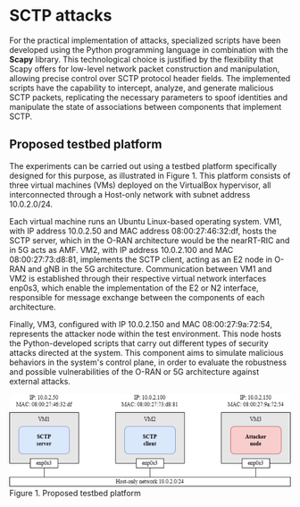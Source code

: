 # SCTP attacks

For the practical implementation of attacks, specialized scripts have been developed using the Python programming language in combination with the **Scapy** library. This technological choice is justified by the flexibility that Scapy offers for low-level network packet construction and manipulation, allowing precise control over SCTP protocol header fields. The implemented scripts have the capability to intercept, analyze, and generate malicious SCTP packets, replicating the necessary parameters to spoof identities and manipulate the state of associations between components that implement SCTP. 

## Proposed testbed platform 

The experiments can be carried out using a testbed platform specifically designed for this purpose, as illustrated in Figure 1. This platform consists of three virtual machines (VMs) deployed on the VirtualBox hypervisor, all interconnected through a Host-only network with subnet address 10.0.2.0/24. 

Each virtual machine runs an Ubuntu Linux-based operating system. VM1, with IP address 10.0.2.50 and MAC address 08:00:27:46:32:df, hosts the SCTP server, which in the O-RAN architecture would be the nearRT-RIC and in 5G acts as AMF. VM2, with IP address 10.0.2.100 and MAC 08:00:27:73:d8:81, implements the SCTP client, acting as an E2 node in O-RAN and gNB in the 5G architecture. Communication between VM1 and VM2 is established through their respective virtual network interfaces enp0s3, which enable the implementation of the E2 or N2 interface, responsible for message exchange between the components of each architecture. 

Finally, VM3, configured with IP 10.0.2.150 and MAC 08:00:27:9a:72:54, represents the attacker node within the test environment. This node hosts the Python-developed scripts that carry out different types of security attacks directed at the system. This component aims to simulate malicious behaviors in the system's control plane, in order to evaluate the robustness and possible vulnerabilities of the O-RAN or 5G architecture against external attacks. 

![Proposed testbed platform](images/Testbed.png)
Figure 1. Proposed testbed platform

